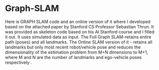 # Graph-SLAM

Here is GRAPH SLAM code and an online version of it where I developed based on the attached paper by Stanford CS Professor Sebastian Thrun. It was provided as skeleton code based on his AI Stanford course and I filled it out.  It uses simulated data as input. The Full Graph SLAM-retains entire path (poses) and all landmarks. The Online SLAM version of it - retains all landmarks but only most recent robot/vehicle pose and reduces the dimensionality of the estimation problem from M+N dimensions to M+1, where M and N are the number of landmarks and ego-vehicle poses respectively .
